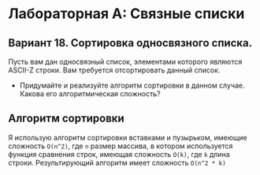 # Лабораторная A: Связные списки

## Вариант 18. Сортировка односвязного списка.

Пусть вам дан односвязный список, элементами которого являются ASCII-Z строки. Вам требуется отсортировать данный список.

-   Придумайте и реализуйте алгоритм сортировки в данном случае. Какова его алгоритмическая сложность?


## Алгоритм сортировки

Я использую алгоритм сортировки вставками и пузырьком, имеющие сложность `O(n^2)`, где `n` размер массива, в котором используется функция сравнения строк, имеющая сложность `O(k)`, где `k` длина строки.
Результирующий алгоритм имеет сложность `O(n^2 * k)`
